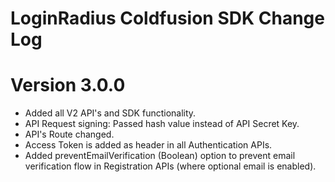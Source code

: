 # LoginRadius Coldfusion SDK Change Log

# Version 3.0.0

  -  Added all V2 API's and SDK functionality.
  -  API Request signing: Passed hash value instead of API Secret Key.
  -  API's Route changed.
  -  Access Token is added as header in all Authentication APIs.
  -  Added preventEmailVerification (Boolean) option to prevent email verification flow in Registration APIs (where optional email is enabled). 